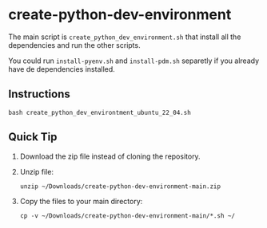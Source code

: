 # create-python-dev-environment

The main script is `create_python_dev_environment.sh` that install all the dependencies and run the other scripts.

You could run `install-pyenv.sh` and `install-pdm.sh` separetly if you already have de dependencies installed.


## Instructions

```
bash create_python_dev_environtment_ubuntu_22_04.sh
```

## Quick Tip

1. Download the zip file instead of cloning the repository.

2. Unzip file:
   ```
   unzip ~/Downloads/create-python-dev-environment-main.zip
   ```
3. Copy the files to your main directory:
   ```
   cp -v ~/Downloads/create-python-dev-environment-main/*.sh ~/
   ```
